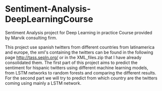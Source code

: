 # Sentiment-Analysis-DeepLearningCourse
Sentiment Analysis project for Deep Learning in practice Course provided by Marvik consulting firm.

This project use spanish twitters from different countries from latinamerica and europe, the xml's containing the twitters can be found in the following page http://tass.sepln.org/ or in the XML_files.zip that I have already consolidated them.
The first part of this project aims to predict the sentiment for hispanic twitters using different machine learning models, from LSTM networks to random forests and comparing the different results. For the second part we will try to predict from which country are the twitters coming using mainly a LSTM network.

